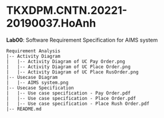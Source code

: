 # TKXDPM.CNTN.20221-20190037.HoAnh

**Lab00**: Software Requirement Specification for AIMS system

    Requirement Analysis
    |-- Activity Diagram
    |   |-- Activity Diagram of UC Pay Order.png
    |   |-- Activity Diagram of UC Place Order.png
    |   |-- Activity Diagram of UC Place RusOrder.png
    |-- Usecase Diagram
    |   |-- AIMS system.png
    |-- Usecase Specification
    |   |-- Use case specification - Pay Order.pdf
    |   |-- Use case specification - Place Order.pdf
    |   |-- Use case specification - Place Rush Order.pdf
    |-- README.md